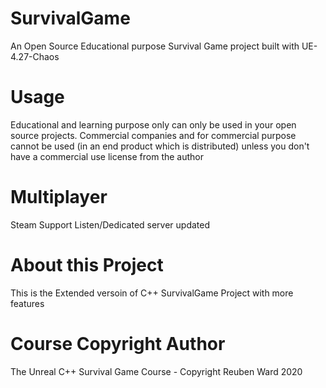# SurvivalGame
 An Open Source Educational purpose Survival Game project built with UE-4.27-Chaos

# Usage
Educational and learning purpose only
can only be used in your open source projects. Commercial companies and for commercial purpose cannot be used (in an end product which is distributed) unless you don't have a commercial use license from the author

# Multiplayer
Steam Support Listen/Dedicated server updated

# About this Project
This is the Extended versoin of C++ SurvivalGame Project with more features

# Course Copyright Author
The Unreal C++ Survival Game Course - Copyright Reuben Ward 2020
